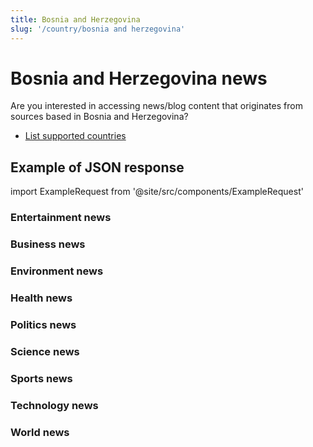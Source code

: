 ```yaml
---
title: Bosnia and Herzegovina
slug: '/country/bosnia and herzegovina'
---
```


# Bosnia and Herzegovina news

Are you interested in accessing news/blog content that originates from sources based in Bosnia and Herzegovina?

- [List supported countries](/get-articles/countries)

## Example of JSON response

import ExampleRequest from '@site/src/components/ExampleRequest'

### Entertainment news
<ExampleRequest url="https://api.apitube.io/v1/news/articles?limit=2&category=news/Arts_and_Entertainment&country=ba"></ExampleRequest>

### Business news
<ExampleRequest url="https://api.apitube.io/v1/news/articles?limit=2&category=news/Business&country=ba"></ExampleRequest>

### Environment news
<ExampleRequest url="https://api.apitube.io/v1/news/articles?limit=2&category=news/Environment&country=ba"></ExampleRequest>

### Health news
<ExampleRequest url="https://api.apitube.io/v1/news/articles?limit=2&category=news/Health&country=ba"></ExampleRequest>

### Politics news
<ExampleRequest url="https://api.apitube.io/v1/news/articles?limit=2&category=news/Politics&country=ba"></ExampleRequest>

### Science news
<ExampleRequest url="https://api.apitube.io/v1/news/articles?limit=2&category=news/Science&country=ba"></ExampleRequest>

### Sports news
<ExampleRequest url="https://api.apitube.io/v1/news/articles?limit=2&category=news/Sports&country=ba"></ExampleRequest>

### Technology news
<ExampleRequest url="https://api.apitube.io/v1/news/articles?limit=2&category=news/Technology&country=ba"></ExampleRequest>

### World news
<ExampleRequest url="https://api.apitube.io/v1/news/articles?limit=2&category=news/World&country=ba"></ExampleRequest>
